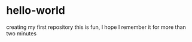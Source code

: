 # hello-world
creating my first repository
this is fun, I hope I remember it for more than two minutes
